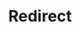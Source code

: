 ﻿---
layout: src/layouts/Redirect.astro
title: Redirect
redirect: https://octopus.com/docs/infrastructure/deployment-targets/tentacle/windows/clustered-listening-tentacles/index
pubDate:  2023-01-01
navSearch: false
navSitemap: false
navMenu: false
---
